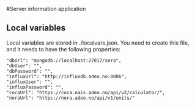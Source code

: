 #Server information application

## Local variables
Local variables are stored in ./localvars.json. You need to create this file, and  it needs to have the following properties:

    "dbUrl": "mongodb://localhost:27017/sera",
    "dbUser": "",
    "dbPassword": "",
    "influxUrl": "http://influxdb.adeo.no:8086",
    "influxUser": "",
    "influxPassword": "",
    "cocaUrl": "https://coca.nais.adeo.no/api/v2/calculator/",
    "noraUrl": "https://nora.adeo.no/api/v1/units/"
 

